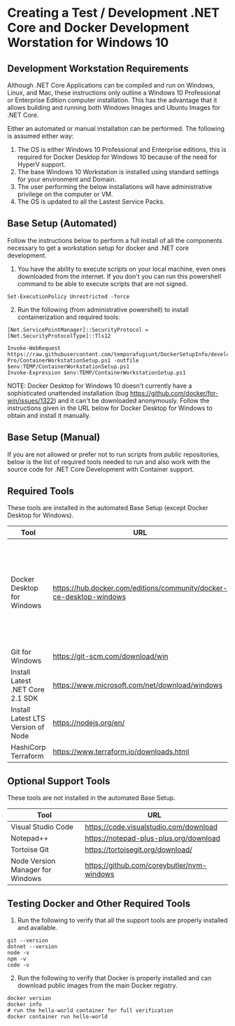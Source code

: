 # Creating a Test / Development .NET Core and Docker Development Worstation for Windows 10

## Development Workstation Requirements
Although .NET Core Applications can be compiled and run on Windows, Linux, and Mac, these instructions only outline a Windows 10 Professional or Enterprise Edition computer installation. This has the advantage that it allows building and running both Windows Images and Ubuntu Images for .NET Core.

Either an automated or manual installation can be performed. The following is assumed either way:

1. The OS is either Windows 10 Professional and Enterprise editions, this is required for Docker Desktop for Windows 10 because of the need for HyperV support. 
2. The base Windows 10 Workstation is installed using standard settings for your environment and Domain.
3. The user performing the below installations will have administrative privilege on the computer or VM.
4. The OS is updated to all the Lastest Service Packs.

## Base Setup (Automated)
Follow the instructions below to perform a full install of all the components necessary to get a workstation setup for docker and .NET core development.

1. You have the ability to execute scripts on your local machine, even ones downloaded from the internet. If you don't you can run this powershell command to be able to execute scripts that are not signed.
```
Set-ExecutionPolicy Unrestricted -force
```
2. Run the following (from administrative powershell) to install containerization and required tools:
```
[Net.ServicePointManager]::SecurityProtocol = [Net.SecurityProtocolType]::Tls12

Invoke-WebRequest https://raw.githubusercontent.com/temporafugiunt/DockerSetupInfo/develop/WorkstationSetup/Win10-Pro/ContainerWorkstationSetup.ps1 -outfile $env:TEMP/ContainerWorkstationSetup.ps1
Invoke-Expression $env:TEMP/ContainerWorkstationSetup.ps1
```
NOTE: Docker Desktop for Windows 10 doesn't currently have a sophisticated unattended installation (bug https://github.com/docker/for-win/issues/1322) and it can't be downloaded anonymously. Follow the instructions given in the URL below for Docker Desktop for Windows to obtain and install it manually.

## Base Setup (Manual)
If you are not allowed or prefer not to run scripts from public repositories, below is the list of required tools needed to run and also work with the source code for .NET Core Development with Container support.

## Required Tools
These tools are installed in the automated Base Setup (except Docker Desktop for Windows).

| Tool                               | URL                                                                 | Notes                                     |
| ---------------------------------- | ------------------------------------------------------------------- | ----------------------------------------- |
| Docker Desktop for Windows         | https://hub.docker.com/editions/community/docker-ce-desktop-windows | Requires a docker hub account to download and requires Windows 10 Professional or Enterprise Edition |
| Git for Windows                    | https://git-scm.com/download/win                                    |                                           |
| Install Latest .NET Core 2.1 SDK   | https://www.microsoft.com/net/download/windows                      |                                           |
| Install Latest LTS Version of Node | https://nodejs.org/en/                                              |                                           |
| HashiCorp Terraform                | https://www.terraform.io/downloads.html                             |                                           |

## Optional Support Tools
These tools are not installed in the automated Base Setup.

| Tool                               | URL                                              |
| ---------------------------------- | ------------------------------------------------ |
| Visual Studio Code                 | https://code.visualstudio.com/download           |
| Notepad++                          | https://notepad-plus-plus.org/download           |
| Tortoise Git                       | https://tortoisegit.org/download/                |
| Node Version Manager for Windows   | https://github.com/coreybutler/nvm-windows       |

## Testing Docker and Other Required Tools
1. Run the following to verify that all the support tools are properly installed and available.
```
git --version
dotnet --version
node -v
npm -v
code -v
```
2. Run the following to verify that Docker is properly installed and can download public images from the main Docker registry.
```
docker version 
docker info 
# run the hello-world container for full verification 
docker container run hello-world
```
